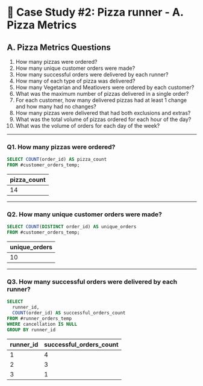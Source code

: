 # :pizza: Case Study #2: Pizza runner - A. Pizza Metrics

## A. Pizza Metrics Questions

1. How many pizzas were ordered?
2. How many unique customer orders were made?
3. How many successful orders were delivered by each runner?
4. How many of each type of pizza was delivered?
5. How many Vegetarian and Meatlovers were ordered by each customer?
6. What was the maximum number of pizzas delivered in a single order?
7. For each customer, how many delivered pizzas had at least 1 change and how many had no changes?
8. How many pizzas were delivered that had both exclusions and extras?
9. What was the total volume of pizzas ordered for each hour of the day?
10. What was the volume of orders for each day of the week?

***

### Q1. How many pizzas were ordered?

````sql
SELECT COUNT(order_id) AS pizza_count
FROM #customer_orders_temp;
````

| pizza_count |
| ----------- |
| 14          |

***

### Q2. How many unique customer orders were made?

````sql
SELECT COUNT(DISTINCT order_id) AS unique_orders
FROM #customer_orders_temp;
````

| unique_orders |
| ------------- | 
| 10            |

***

### Q3. How many successful orders were delivered by each runner?

````sql
SELECT 
  runner_id,
  COUNT(order_id) AS successful_orders_count
FROM #runner_orders_temp
WHERE cancellation IS NULL
GROUP BY runner_id
````

| runner_id | successful_orders_count  |
| --------- | ------------------------ |
| 1         | 4                        |
| 2         | 3                        |
| 3         | 1                        |

